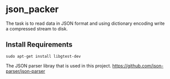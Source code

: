 # json_packer
The task is to read data in JSON format and using dictionary encoding write a compressed stream to disk.

## Install Requirements 
```
sudo apt-get install libgtest-dev
```

The JSON parser libray that is used in this project.
https://github.com/json-parser/json-parser
